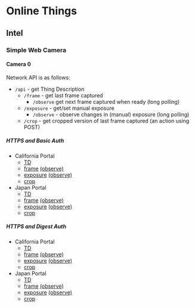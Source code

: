 # Online Things

## Intel

### Simple Web Camera

#### Camera 0

Network API is as follows:
* `/api` - get Thing Description
    * `/frame` - get last frame captured
        - `/observe` get next frame captured when ready (long polling)
    * `/exposure` - get/set manual exposure
        - `/observe` - observe changes in (manual) exposure (long polling)
    * `/crop` - get cropped version of last frame captured (an action using POST)
          
##### HTTPS and Basic Auth
* California Portal
    * [TD](https://portal.mmccool.net:28443/api)
    * [frame](https://portal.mmccool.net:28443/api/frame)
          [(observe)](https://portal.mmccool.net:28443/api/frame/observe)
    * [exposure](https://portal.mmccool.net:28443/api/exposure)
          [(observe)](https://portal.mmccool.net:28443/api/exposure/observe)
    * [crop](https://portal.mmccool.net:28443/api/crop)
* Japan Portal
    * [TD](https://tiktok.mmccool.org:28443/api)
    * [frame](https://tiktok.mmccool.org:28443/api/frame)
          [(observe)](https://tiktok.mmccool.org:28443/api/frame/observe)
    * [exposure](https://tiktok.mmccool.org:28443/api/exposure)
          [(observe)](https://tiktok.mmccool.org:28443/api/exposure/observe)
    * [crop](https://tiktok.mmccool.org:28443/api/crop)

##### HTTPS and Digest Auth
* California Portal
    * [TD](https://portal.mmccool.net:28444/api)
    * [frame](https://portal.mmccool.net:28444/api/frame)
           [(observe)](https://portal.mmccool.net:28444/api/frame/observe)
    * [exposure](https://portal.mmccool.net:28444/api/exposure)
           [(observe)](https://portal.mmccool.net:28444/api/exposure/observe)
    * [crop](https://portal.mmccool.net:28444/api/crop)
* Japan Portal
    * [TD](https://tiktok.mmccool.org:28444/api)
    * [frame](https://tiktok.mmccool.org:28444/api/frame)
           [(observe)](https://tiktok.mmccool.org:28444/api/frame/observe)
    * [exposure](https://tiktok.mmccool.org:28444/api/exposure)
           [(observe)](https://tiktok.mmccool.org:28444/api/exposure/observe)
    * [crop](https://tiktok.mmccool.org:28444/api/crop)

